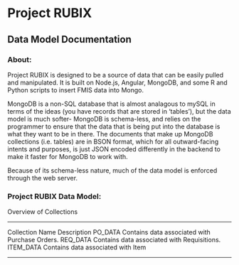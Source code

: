 # Project RUBIX

## Data Model Documentation

### About:

Project RUBIX is designed to be a source of data that can be easily pulled and manipulated. It is built on Node.js, Angular, MongoDB, and some R and Python scripts to insert FMIS data into Mongo.

MongoDB is a non-SQL database that is almost analagous to mySQL in terms of the ideas (you have records that are stored in ‘tables’), but the data model is much softer- MongoDB is schema-less, and relies on the programmer to ensure that the data that is being put into the database is what they want to be in there. The documents that make up MongoDB collections (i.e. tables) are in BSON format, which for all outward-facing intents and purposes, is just JSON encoded differently in the backend to make it faster for MongoDB to work with.

Because of its schema-less nature, much of the data model is enforced through the web server.

### Project RUBIX Data Model:

Overview of Collections

  ----------------- ------------------------------------------------
  Collection Name   Description
  PO\_DATA          Contains data associated with Purchase Orders.
  REQ\_DATA         Contains data associated with Requisitions.
  ITEM\_DATA        Contains data associated with Item
  ----------------- ------------------------------------------------
